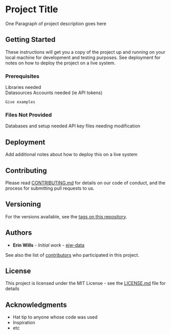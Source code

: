# Project Title

One Paragraph of project description goes here

## Getting Started

These instructions will get you a copy of the project up and running on your local machine for development and testing purposes. See deployment for notes on how to deploy the project on a live system.

### Prerequisites

Libraries needed  
Datasources
Accounts needed (ie API tokens)

```
Give examples
```

### Files Not Provided

Databases and setup needed
API key files needing modification


## Deployment

Add additional notes about how to deploy this on a live system


## Contributing

Please read [CONTRIBUTING.md](#) for details on our code of conduct, and the process for submitting pull requests to us.

## Versioning

For the versions available, see the [tags on this repository](https://github.com/ejw-data/{project_name}/releases). 

## Authors

* **Erin Wills** - *Initial work* - [ejw-data](https://github.com/ejw-data)

See also the list of [contributors](https://github.com/ejw-data/{project_name}/graphs/contributors) who participated in this project.

## License

This project is licensed under the MIT License - see the [LICENSE.md](LICENSE.md) file for details

## Acknowledgments

* Hat tip to anyone whose code was used
* Inspiration
* etc
